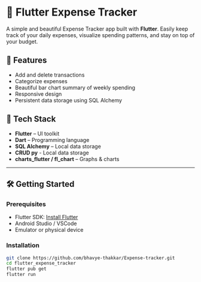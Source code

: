 # 💸 Flutter Expense Tracker

A simple and beautiful Expense Tracker app built with **Flutter**. Easily keep track of your daily expenses, visualize spending patterns, and stay on top of your budget.

## 🚀 Features

- Add and delete transactions
- Categorize expenses
- Beautiful bar chart summary of weekly spending
- Responsive design
- Persistent data storage using SQL Alchemy

## 🧰 Tech Stack

- **Flutter** – UI toolkit
- **Dart** – Programming language
- **SQL Alchemy** – Local data storage
- **CRUD py** - Local data storage
- **charts_flutter / fl_chart** – Graphs & charts

---

## 🛠️ Getting Started

### Prerequisites

- Flutter SDK: [Install Flutter](https://flutter.dev/docs/get-started/install)
- Android Studio / VSCode
- Emulator or physical device

### Installation

```bash
git clone https://github.com/bhavye-thakkar/Expense-tracker.git
cd flutter_expense_tracker
flutter pub get
flutter run
